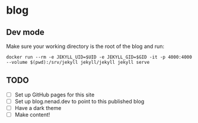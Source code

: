 # blog

## Dev mode

Make sure your working directory is the root of the blog and run:

```shell
docker run --rm -e JEKYLL_UID=$UID -e JEKYLL_GID=$GID -it -p 4000:4000 --volume $(pwd):/srv/jekyll jekyll/jekyll jekyll serve
```

## TODO

- [ ] Set up GitHub pages for this site
- [ ] Set up blog.nenad.dev to point to this published blog
- [ ] Have a dark theme
- [ ] Make content!
